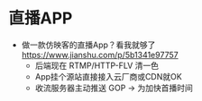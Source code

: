 # 直播APP

- 做一款仿映客的直播App？看我就够了 https://www.jianshu.com/p/5b1341e97757
    - 后端现在 RTMP/HTTP-FLV 清一色
    - App挂个源站直接接入云厂商或CDN就OK
    - 收流服务器主动推送 GOP -> 为加快首播时间